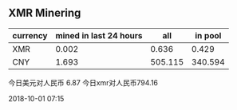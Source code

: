 ## XMR Minering

|currency|mined in last 24 hours|all|in pool|
|---|---|---|---|
|XMR|0.002|0.636|0.429|
|CNY|1.693|505.115|340.594|

今日美元对人民币 6.87	今日xmr对人民币794.16


2018-10-01 07:15